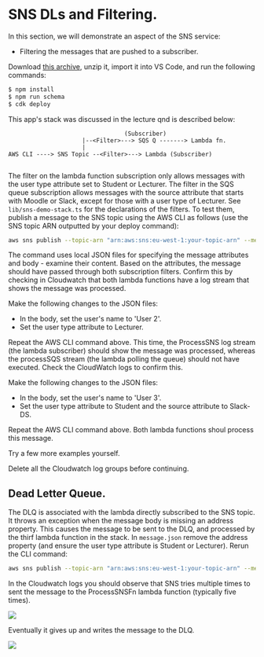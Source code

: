 # SNS DLs and Filtering.

In this section, we will demonstrate an aspect of the SNS service:

+ Filtering the messages that are pushed to a subscriber.

Download [this archive][snsstart], unzip it, import it into VS Code, and run the following commands:
~~~bash
$ npm install
$ npm run schema
$ cdk deploy
~~~
This app's stack was discussed in the lecture qnd is described below:
~~~
                                 (Subscriber)
                     |--<Filter>---> SQS Q -------> Lambda fn.
                     |
AWS CLI ----> SNS Topic --<Filter>---> Lambda (Subscriber)
                 
~~~

The filter on the lambda function subscription only allows messages with the user type attribute set to Student or Lecturer. The filter in the SQS queue subscription allows messages with the source attribute that starts with Moodle or Slack, except for those with a user type of Lecturer. See `lib/sns-demo-stack.ts` for the declarations of the filters. To test them, publish a message to the SNS topic using the AWS CLI as follows (use the SNS topic ARN outputted by your deploy command):
~~~bash
aws sns publish --topic-arn "arn:aws:sns:eu-west-1:your-topic-arn" --message-attributes file://attributes.json --message file://message.json
~~~
The command uses local JSON files for specifying the message attributes and body - examine their content. Based on the attributes, the message should have passed through both subscription filters. Confirm this by checking in Cloudwatch that both lambda functions have a log stream that shows the message was processed.

Make the following changes to the JSON files:
+ In the body, set the user's name to 'User 2'.
+ Set the user type attribute to Lecturer.

Repeat the AWS CLI command above. This time, the ProcessSNS log stream (the lambda subscriber) should show the message was processed, whereas the processSQS stream (the lambda polling the queue) should not have executed. Check the CloudWatch logs to confirm this.

Make the following changes to the JSON files:
+ In the body, set the user's name to 'User 3'.
+ Set the user type attribute to Student and the source attribute to Slack-DS.

Repeat the AWS CLI command above. Both lambda functions shoul process this message.

Try a few more examples yourself.

Delete all the Cloudwatch log groups before continuing.

## Dead Letter Queue.

The DLQ is associated with the lambda directly subscribed to the SNS topic. It throws an exception when the message body is missing an address property. This  causes the message to be sent to the DLQ, and processed by the thirf lambda function in the stack. In `message.json` remove the address property (and ensure the user type attribute is Student or Lecturer). Rerun the CLI command: 
~~~bash
aws sns publish --topic-arn "arn:aws:sns:eu-west-1:your-topic-arn" --message-attributes file://attributes.json --message file://message.json
~~~
In the Cloudwatch logs you should observe that SNS tries multiple times to sent the message to the ProcessSNSFn lambda function (typically five times). 

![][retries]

Eventually it gives up and writes the message to the DLQ. 

![][snsdlq]


[snsstart]: ./img/snsstart.zip
[snsdlq]: ./img/snsdlq.png
[retries]: ./img/retries.png
